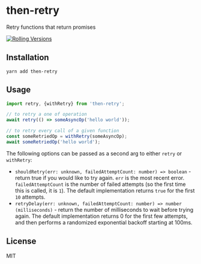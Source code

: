 # then-retry

Retry functions that return promises

[![Rolling Versions](https://img.shields.io/badge/Rolling%20Versions-Enabled-brightgreen)](https://rollingversions.com/then/retry)

## Installation

```
yarn add then-retry
```

## Usage

```js
import retry, {withRetry} from 'then-retry';

// to retry a one of operation
await retry(() => someAsyncOp('hello world'));

// to retry every call of a given function
const someRetriedOp = withRetry(someAsyncOp);
await someRetriedOp('hello world');
```

The following options can be passed as a second arg to either `retry` or `withRetry`:

- `shouldRetry(err: unknown, failedAttemptCount: number) => boolean` - return true if you would like to try again. `err` is the most recent error. `failedAttemptCount` is the number of failed attempts (so the first time this is called, it is `1`). The default implementation returns `true` for the first `10` attempts.
- `retryDelay(err: unknown, failedAttemptCount: number) => number (milliseconds)` - return the number of milliseconds to wait before trying again. The default implementation returns 0 for the first few attempts, and then performs a randomized exponential backoff starting at 100ms.

## License

MIT
